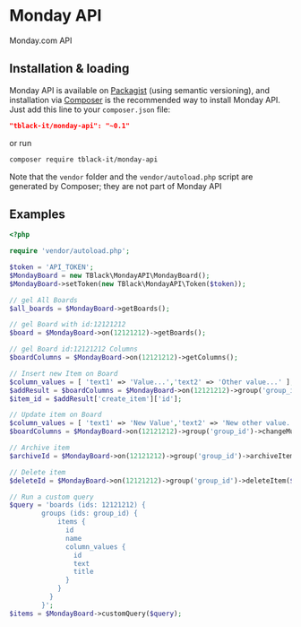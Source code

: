 # Monday API
Monday.com API

## Installation & loading
Monday API is available on [Packagist](https://packagist.org/packages/tblack-it/monday-api) (using semantic versioning), and installation via [Composer](https://getcomposer.org) is the recommended way to install Monday API. Just add this line to your `composer.json` file:

```json
"tblack-it/monday-api": "~0.1"
```

or run

```sh
composer require tblack-it/monday-api
```

Note that the `vendor` folder and the `vendor/autoload.php` script are generated by Composer; they are not part of Monday API

Examples
--------

```php
<?php

require 'vendor/autoload.php';

$token = 'API_TOKEN';
$MondayBoard = new TBlack\MondayAPI\MondayBoard();
$MondayBoard->setToken(new TBlack\MondayAPI\Token($token));

// gel All Boards
$all_boards = $MondayBoard->getBoards();

// gel Board with id:12121212
$board = $MondayBoard->on(12121212)->getBoards();

// gel Board id:12121212 Columns
$boardColumns = $MondayBoard->on(12121212)->getColumns();

// Insert new Item on Board
$column_values = [ 'text1' => 'Value...','text2' => 'Other value...' ];
$addResult = $boardColumns = $MondayBoard->on(12121212)->group('group_id')->addItem( 'My Item Title', $column_values );
$item_id = $addResult['create_item']['id'];

// Update item on Board
$column_values = [ 'text1' => 'New Value','text2' => 'New other value...' ];
$boardColumns = $MondayBoard->on(12121212)->group('group_id')->changeMultipleColumnValues($item_id, $column_values );

// Archive item
$archiveId = $MondayBoard->on(12121212)->group('group_id')->archiveItem($item_id);

// Delete item
$deleteId = $MondayBoard->on(12121212)->group('group_id')->deleteItem($item_id);

// Run a custom query
$query = 'boards (ids: 12121212) {
        groups (ids: group_id) {
            items {
              id
              name
              column_values {
                id
                text
                title
              }
            }
          }
        }';
$items = $MondayBoard->customQuery($query);
```
